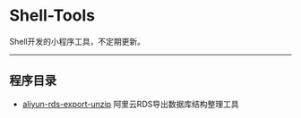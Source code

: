# Shell-Tools

Shell开发的小程序工具，不定期更新。

---

## 程序目录

* [aliyun-rds-export-unzip](https://github.com/xfdipzone/Shell-Tools/tree/master/aliyun-rds-export-unzip) 阿里云RDS导出数据库结构整理工具
